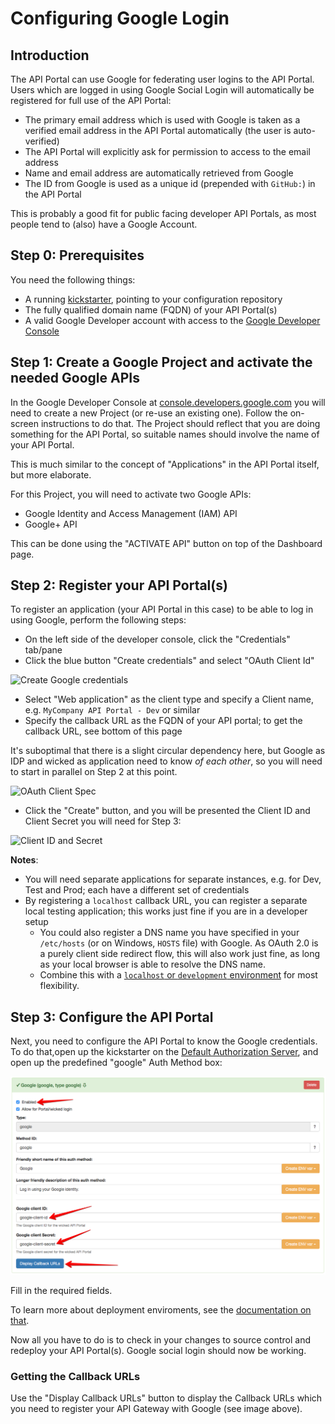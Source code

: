 # Configuring Google Login

## Introduction

The API Portal can use Google for federating user logins to the API Portal. Users which are logged in using Google Social Login will automatically be registered for full use of the API Portal:

* The primary email address which is used with Google is taken as a verified email address in the API Portal automatically (the user is auto-verified)
* The API Portal will explicitly ask for permission to access to the email address
* Name and email address are automatically retrieved from Google
* The ID from Google is used as a unique id (prepended with `GitHub:`) in the API Portal

This is probably a good fit for public facing developer API Portals, as most people tend to (also) have a Google Account.

## Step 0: Prerequisites

You need the following things:

* A running [kickstarter](creating-a-portal-configuration.md), pointing to your configuration repository
* The fully qualified domain name (FQDN) of your API Portal(s)
* A valid Google Developer account with access to the [Google Developer Console](https://console.developers.google.com)

## Step 1: Create a Google Project and activate the needed Google APIs

In the Google Developer Console at [console.developers.google.com](https://console.developers.google.com) you will need to create a new Project (or re-use an existing one). Follow the on-screen instructions to do that. The Project should reflect that you are doing something for the API Portal, so suitable names should involve the name of your API Portal.

This is much similar to the concept of "Applications" in the API Portal itself, but more elaborate.

For this Project, you will need to activate two Google APIs:

* Google Identity and Access Management (IAM) API
* Google+ API

This can be done using the "ACTIVATE API" button on top of the Dashboard page.

## Step 2: Register your API Portal(s)

To register an application (your API Portal in this case) to be able to log in using Google, perform the following steps:

* On the left side of the developer console, click the "Credentials" tab/pane
* Click the blue button "Create credentials" and select "OAuth Client Id"

![Create Google credentials](images/google-step1-1.png)

* Select "Web application" as the client type and specify a Client name, e.g. `MyCompany API Portal - Dev` or similar
* Specify the callback URL as the FQDN of your API portal; to get the callback URL, see bottom of this page

It's suboptimal that there is a slight circular dependency here, but Google as IDP and wicked as application need to know *of each other*, so you will need to start in parallel on Step 2 at this point.

![OAuth Client Spec](images/google-step1-2.png)

* Click the "Create" button, and you will be presented the Client ID and Client Secret you will need for Step 3:

![Client ID and Secret](images/google-step1-3.png)

**Notes**:

* You will need separate applications for separate instances, e.g. for Dev, Test and Prod; each have a different set of credentials
* By registering a `localhost` callback URL, you can register a separate local testing application; this works just fine if you are in a developer setup
    * You could also register a DNS name you have specified in your `/etc/hosts` (or on Windows, `HOSTS` file) with Google. As OAuth 2.0 is a purely client side redirect flow, this will also work just fine, as long as your local browser is able to resolve the DNS name.
    * Combine this with a [`localhost` or `development` environment](deployment-environments.md) for most flexibility.

## Step 3: Configure the API Portal

Next, you need to configure the API Portal to know the Google credentials. To do that,open up the kickstarter on the [Default Authorization Server](http://localhost:3333/authservers/default), and open up the predefined "google" Auth Method box:

![Kickstarter - Google](images/google-step2-1.png)

Fill in the required fields.

To learn more about deployment enviroments, see the [documentation on that](deployment-environments.md). 

Now all you have to do is to check in your changes to source control and redeploy your API Portal(s). Google social login should now be working.

### Getting the Callback URLs

Use the "Display Callback URLs" button to display the Callback URLs which you need to register your API Gateway with Google (see image above).
